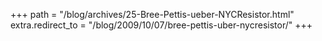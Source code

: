 +++
path = "/blog/archives/25-Bree-Pettis-ueber-NYCResistor.html"
extra.redirect_to = "/blog/2009/10/07/bree-pettis-uber-nycresistor/"
+++
